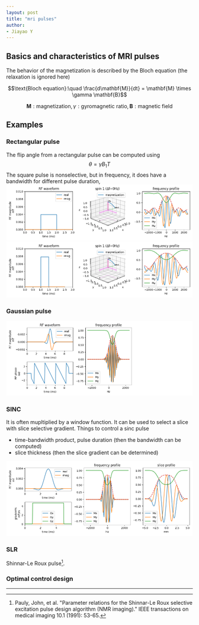 ```yaml
---
layout: post
title: "mri pulses"
author:
- Jiayao Y
---
```


## Basics and characteristics of MRI pulses
The behavior of the magnetization is described by the Bloch equation (the relaxation is ignored here)

$$\text{Bloch equation}:\quad \frac{d\mathbf{M}}{dt} = \mathbf{M} \times \gamma \mathbf{B}$$

$$\mathbf{M}:\text{magnetization}, \gamma: \text{gyromagnetic ratio}, \mathbf{B}: \text{magnetic field}$$

## Examples

### Rectangular pulse
The flip angle from a rectangular pulse can be computed using 
$$\theta = \gamma B_1 T$$
The square pulse is nonselective, but in frequency, it does have a bandwidth for different pulse duration,
![](pulse-rect-1.png)
![](pulse-rect-2.png)

### Gaussian pulse
![](pulse-gaussian.png)

### SINC 
It is often mupltiplied by a window function. It can be used to select a slice with slice selective gradient. 
Things to control a sinc pulse
- time-bandwidth product, pulse duration (then the bandwidth can be computed)
- slice thickness (then the slice gradient can be determined)

![](pulse-sinc-1.png)

### SLR
Shinnar-Le Roux pulse[^slrpulse]. 

[^slrpulse]: Pauly, John, et al. "Parameter relations for the Shinnar-Le Roux selective excitation pulse design algorithm (NMR imaging)." IEEE transactions on medical imaging 10.1 (1991): 53-65.

### Optimal control design


---
